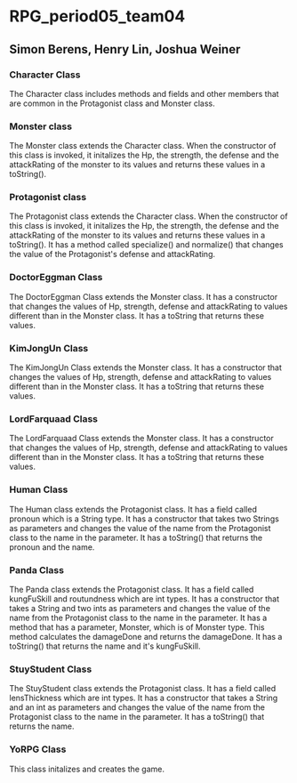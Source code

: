 # RPG_period05_team04 
## Simon Berens, Henry Lin, Joshua Weiner

### Character Class
The Character class includes methods and fields and other members that are common in the Protagonist class and Monster class.

### Monster class
The Monster class extends the Character class. When the constructor of this class is invoked, it initalizes the Hp, the strength, the defense and the attackRating of the monster to its values and returns these values in a toString().

### Protagonist class
The Protagonist class extends the Character class. When the constructor of this class is invoked, it initalizes the Hp, the strength, the defense and the attackRating of the monster to its values and returns these values in a toString(). It has a method called specialize() and normalize() that changes the value of the Protagonist's defense  and attackRating.


### DoctorEggman Class
The DoctorEggman Class extends the Monster class. It has a constructor that changes the values of Hp, strength, defense and attackRating to values different than in the Monster class. It has a toString that returns these values.


### KimJongUn Class
The KimJongUn Class extends the Monster class. It has a constructor that changes the values of Hp, strength, defense and attackRating to values different than in the Monster class. It has a toString that returns these values.

### LordFarquaad Class
The LordFarquaad Class extends the Monster class. It has a constructor that changes the values of Hp, strength, defense and attackRating to values different than in the Monster class. It has a toString that returns these values.

### Human Class
The Human class extends the Protagonist class. It has a field called pronoun which is a String type. It has a constructor that takes two Strings as parameters and changes the value of the name from the Protagonist class to the name in the parameter. It has a toString() that returns the pronoun and the name.

### Panda Class
The Panda class extends the Protagonist class. It has a field called kungFuSkill and routundness which are int types. It has a constructor that takes a String and two ints as parameters and changes the value of the name from the Protagonist class to the name in the parameter. It has a method that has a parameter, Monster, which is of Monster type. This method calculates the damageDone and returns the damageDone. It has a toString() that returns the name and it's kungFuSkill.

### StuyStudent Class
The StuyStudent class extends the Protagonist class. It has a field called lensThickness which are int types. It has a constructor that takes a String and an int as parameters and changes the value of the name from the Protagonist class to the name in the parameter. It has a toString() that returns the name.

### YoRPG Class
This class initalizes and creates the game.



